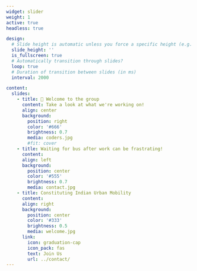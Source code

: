 ```yaml
---
widget: slider
weight: 1
active: true
headless: true

design:
  # Slide height is automatic unless you force a specific height (e.g. '400px')
  slide_height: ''
  is_fullscreen: true
  # Automatically transition through slides?
  loop: true
  # Duration of transition between slides (in ms)
  interval: 2000

content:
  slides:
    - title: 👋 Welcome to the group
      content: Take a look at what we're working on!
      align: center
      background:
        position: right
        color: '#666'
        brightness: 0.7
        media: coders.jpg
        #fit: cover
    - title: Waiting for bus after work can be frastrating! 
      content:
      align: left
      background:
        position: center
        color: '#555'
        brightness: 0.7
        media: contact.jpg
    - title: Constituting Indian Urban Mobility
      content: 
      align: right
      background:
        position: center
        color: '#333'
        brightness: 0.5
        media: welcome.jpg
      link:
        icon: graduation-cap
        icon_pack: fas
        text: Join Us
        url: ../contact/
---
```

